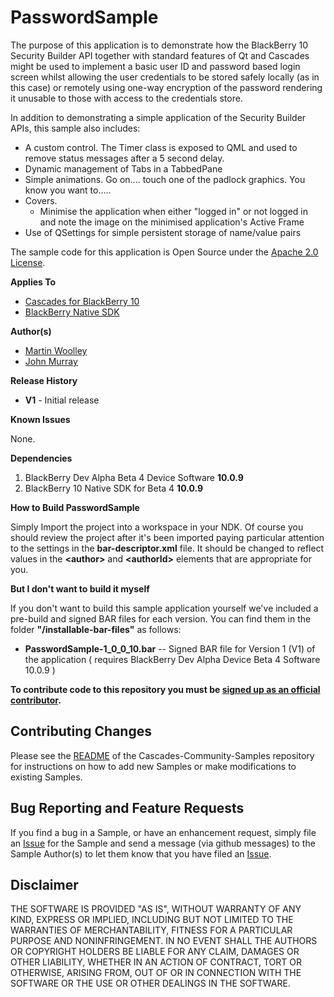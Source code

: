 # PasswordSample

The purpose of this application is to demonstrate how the BlackBerry 10 Security Builder API together with standard features of Qt and Cascades might be used to implement a basic user ID and password based login screen whilst allowing the user credentials to be stored safely locally (as in this case) or remotely using one-way encryption of the password rendering it unusable to those with access to the credentials store.

In addition to demonstrating a simple application of the Security Builder APIs, this sample also includes:

* A custom control. The Timer class is exposed to QML and used to remove status messages after a 5 second delay.
* Dynamic management of Tabs in a TabbedPane
* Simple animations. Go on.... touch one of the padlock graphics. You know you want to.....
* Covers.
  * Minimise the application when either "logged in" or not logged in and note the image on the minimised application's Active Frame 
* Use of QSettings for simple persistent storage of name/value pairs
 
The sample code for this application is Open Source under 
the [Apache 2.0 License](http://www.apache.org/licenses/LICENSE-2.0.html).

**Applies To**

* [Cascades for BlackBerry 10](https://developer.blackberry.com/cascades/)
* [BlackBerry Native SDK](http://developer.blackberry.com/native/)

**Author(s)** 

* [Martin Woolley](https://github.com/mdwoolley)
* [John Murray](https://github.com/jcmurray)

**Release History**

* **V1** - Initial release

**Known Issues**

None.

**Dependencies**

1. BlackBerry Dev Alpha Beta 4 Device Software **10.0.9**
1. BlackBerry 10 Native SDK for Beta 4 **10.0.9**

**How to Build PasswordSample**

Simply Import the project into a workspace in your NDK. Of course you should review the project after it's been imported paying particular attention to the settings in the **bar-descriptor.xml** file. It should be changed to reflect values in the **&lt;author&gt;** and **&lt;authorId&gt;** elements that are appropriate for you.
 
**But I don't want to build it myself**

If you don't want to build this sample application yourself we've included a 
pre-build and signed BAR files for each version. You can find them in the 
folder **"/installable-bar-files"** as follows:

* **PasswordSample-1\_0\_0\_10.bar** -- Signed BAR file for Version 1 (V1) of the application ( requires BlackBerry Dev Alpha Device Beta 4 Software 10.0.9 )

**To contribute code to this repository you must be [signed up as an 
official contributor](http://blackberry.github.com/howToContribute.html).**


## Contributing Changes

Please see the [README](https://github.com/blackberry/Cascades-Community-Samples/blob/master/README.md) 
of the Cascades-Community-Samples repository for instructions on how to add new Samples or 
make modifications to existing Samples.


## Bug Reporting and Feature Requests

If you find a bug in a Sample, or have an enhancement request, simply file 
an [Issue](https://github.com/blackberry/Cascades-Community-Samples/issues) for 
the Sample and send a message (via github messages) to the Sample Author(s) to let 
them know that you have filed an [Issue](https://github.com/blackberry/Cascades-Community-Samples/issues).


## Disclaimer

THE SOFTWARE IS PROVIDED "AS IS", WITHOUT WARRANTY OF ANY KIND, EXPRESS OR IMPLIED, INCLUDING 
BUT NOT LIMITED TO THE WARRANTIES OF MERCHANTABILITY, FITNESS FOR A PARTICULAR PURPOSE 
AND NONINFRINGEMENT. IN NO EVENT SHALL THE AUTHORS OR COPYRIGHT HOLDERS BE LIABLE FOR 
ANY CLAIM, DAMAGES OR OTHER LIABILITY, WHETHER IN AN ACTION OF CONTRACT, TORT OR 
OTHERWISE, ARISING FROM, OUT OF OR IN CONNECTION WITH THE SOFTWARE OR THE USE OR 
OTHER DEALINGS IN THE SOFTWARE.